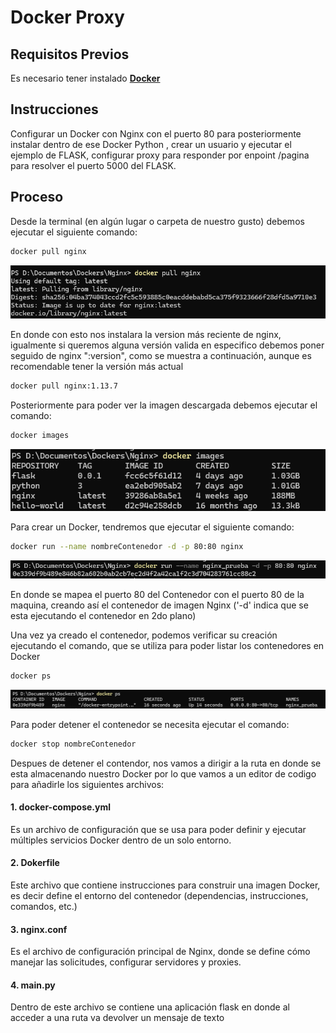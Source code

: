 # Docker Proxy

## Requisitos Previos

Es necesario tener instalado [**Docker**](https://docs.docker.com/)

## Instrucciones

Configurar un Docker con Nginx con el puerto 80 para posteriormente instalar dentro de ese Docker Python , crear un usuario y ejecutar el ejemplo de FLASK, configurar proxy para responder por enpoint /pagina para resolver el puerto 5000 del FLASK.

## Proceso

Desde la terminal (en algún lugar o carpeta de nuestro gusto) debemos ejecutar el siguiente comando:

```bash
docker pull nginx
```
![docker nginx pull](./images/nginx_pull.png)

En donde con esto nos instalara la version más reciente de nginx, igualmente si queremos alguna versión valida en especifico debemos poner seguido de nginx ":version", como se muestra a continuación, aunque es recomendable tener la versión más actual

```bash
docker pull nginx:1.13.7
```
Posteriormente para poder ver la imagen descargada debemos ejecutar el comando:

```bash
docker images
```
![docker images](./images/docker_images.png)

Para crear un Docker, tendremos que ejecutar el siguiente comando:

```bash
docker run --name nombreContenedor -d -p 80:80 nginx
```
![docker run](./images/docker_run.png)

En donde se mapea el puerto 80 del Contenedor con el puerto 80 de la maquina, creando así el contenedor de imagen Nginx ('-d' indica que se esta ejecutando el contenedor en 2do plano)

Una vez ya creado el contenedor, podemos verificar su creación ejecutando el comando, que se utiliza para poder listar los contenedores en Docker

```bash
docker ps
```
![docker run](./images/docker_ps.png)

Para poder detener el contenedor se necesita ejecutar el comando:

```bash
docker stop nombreContenedor
```
Despues de detener el contendor, nos vamos a dirigir a la ruta en donde se esta almacenando nuestro Docker por lo que vamos a un editor de codigo para añadirle los siguientes archivos:

#### 1. docker-compose.yml
Es un archivo de configuración que se usa para poder definir y ejecutar múltiples servicios Docker dentro de un solo entorno.
#### 2. Dokerfile
Este archivo que contiene instrucciones para construir una imagen Docker, es decir define el entorno del contenedor (dependencias, instrucciones, comandos, etc.)
#### 3. nginx.conf
Es el archivo de configuración principal de Nginx, donde se define cómo manejar las solicitudes, configurar servidores y proxies.

#### 4. main.py
Dentro de este archivo se contiene una aplicación flask en donde al acceder a una ruta va devolver un mensaje de texto
